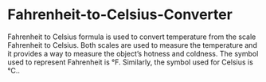 # Fahrenheit-to-Celsius-Converter

Fahrenheit to Celsius formula is used to convert temperature from the scale Fahrenheit to Celsius. Both scales are used to measure the temperature and it provides a way to measure the object’s hotness and coldness. The symbol used to represent Fahrenheit is °F. Similarly, the symbol used for Celsius is °C..
